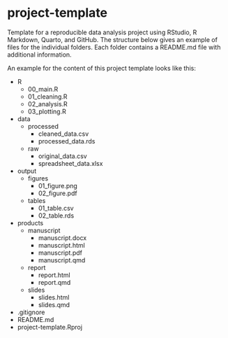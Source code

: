 # project-template
Template for a reproducible data analysis project using RStudio, R Markdown, Quarto, and GitHub. The structure below gives an example of files for the individual folders. Each folder contains a README.md file with additional information.

An example for the content of this project template looks like this:
- R
    - 00_main.R
    - 01_cleaning.R
    - 02_analysis.R
    - 03_plotting.R
- data
    - processed
        - cleaned_data.csv
        - processed_data.rds
    - raw
        - original_data.csv
        - spreadsheet_data.xlsx
- output
    - figures
        - 01_figure.png
        - 02_figure.pdf
    - tables
        - 01_table.csv
        - 02_table.rds
- products
    - manuscript
        - manuscript.docx
        - manuscript.html
        - manuscript.pdf
        - manuscript.qmd
    - report
        - report.html
        - report.qmd
    - slides
        - slides.html
        - slides.qmd
- .gitignore
- README.md
- project-template.Rproj
